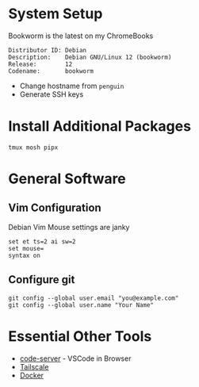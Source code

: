 # System Setup

Bookworm is the latest on my ChromeBooks

```
Distributor ID: Debian
Description:    Debian GNU/Linux 12 (bookworm)
Release:        12
Codename:       bookworm
```

- Change hostname from `penguin`
- Generate SSH keys

# Install Additional Packages

```
tmux mosh pipx
```

# General Software

## Vim Configuration

Debian Vim Mouse settings are janky

```
set et ts=2 ai sw=2
set mouse=
syntax on
```

## Configure git
```
git config --global user.email "you@example.com"
git config --global user.name "Your Name"
```

# Essential Other Tools
- [code-server](https://github.com/coder/code-server) - VSCode in Browser
- [Tailscale](https://tailscale.com)
- [Docker](https://docs.docker.com/engine/install/debian/)

